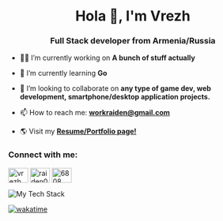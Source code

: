 <h1 align="center">Hola 🖖, I'm Vrezh</h1>
<h3 align="center">Full Stack developer from Armenia/Russia</h3>

- 👨‍💻 I’m currently working on **A bunch of stuff actually**

- 📖 I’m currently learning **Go**

- 👯 I’m looking to collaborate on **any type of game dev, web development, smartphone/desktop application projects.**

- 📫 How to reach me: **workraiden@gmail.com**

- 🌎 Visit my [**Resume/Portfolio page!**](https://raiden0456.dev/)

<h3 align="left">Connect with me:</h3>
<p align="left">
<a href="https://linkedin.com/in/raiden-babakekhian" target="blank"><img align="center" src="https://raw.githubusercontent.com/rahuldkjain/github-profile-readme-generator/master/src/images/icons/Social/linked-in-alt.svg" alt="vrezh babakekhian" height="30" width="40" /></a>
<a href="https://instagram.com/raiden0456" target="blank"><img align="center" src="https://raw.githubusercontent.com/rahuldkjain/github-profile-readme-generator/master/src/images/icons/Social/instagram.svg" alt="raiden0456" height="30" width="40" /></a>
<a href="https://discord.gg/6808" target="blank"><img align="center" src="https://raw.githubusercontent.com/rahuldkjain/github-profile-readme-generator/master/src/images/icons/Social/discord.svg" alt="6808" height="30" width="40" /></a>
</p>

![My Tech Stack](https://github-readme-tech-stack.vercel.app/api/cards?lineCount=3&theme=one_dark&width=670&line1=nestjs%2CNestJs%2Cff499c%3Btypescript%2CTypescript%2C2a74d1%3Bpostgresql%2CPostgre.sql%2C5197ff%3Bclickhouse%2CClickhouse%2Cffdb00%3Bredis%2CRedis%2Cff2323%3B&line2=next.js%2CNext.js%2Cffffff%3Btailwindcss%2CTailwind+CSS%2C35e9ff%3Bsass%2CSass%2Cfa98ff%3Bzustand%2Czustand%2Cffffff%3B&line3=linux%2CLinux%2Cffffff%3Bgit%2CGit%2Cff4a2b%3Bdocker%2CDocker%2C32c2ff%3B)

[![wakatime](https://wakatime.com/badge/user/018e7c78-0151-4a6f-9d10-837ddf2a2217.svg)](https://wakatime.com/@018e7c78-0151-4a6f-9d10-837ddf2a2217)
